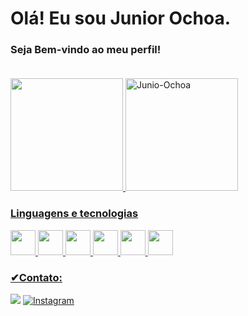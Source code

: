 # Olá! Eu sou Junior Ochoa.
### Seja Bem-vindo ao meu perfil! <br/> <br/>

<div>
<a href="https://github.com/Junior-Ochoa">
<img loading="lazy" height="180em" src="https://github-readme-stats.vercel.app/api?username=Junior-Ochoa&show_icons=true&theme=dark"/>
<img loading="lazy" height="180em" src="https://github-readme-stats.vercel.app/api/top-langs/?username=Junior-Ochoa&layout=compact&theme=dark" alt="Junio-Ochoa"/>
</div>

### Linguagens e tecnologias
<img src="https://cdn.jsdelivr.net/gh/devicons/devicon/icons/javascript/javascript-original.svg" width="40" heigh="40"/> <img src="https://cdn.jsdelivr.net/gh/devicons/devicon/icons/react/react-original-wordmark.svg" width="40" heigh="40"/> <img src="https://cdn.jsdelivr.net/gh/devicons/devicon/icons/nodejs/nodejs-original.svg" width="40" heigh="40"/> <img src="https://cdn.jsdelivr.net/gh/devicons/devicon/icons/typescript/typescript-original.svg" width="40" heigh="40" /> <img src="https://cdn.jsdelivr.net/gh/devicons/devicon/icons/html5/html5-original-wordmark.svg" width="40" heigh="40" /> <img src="https://cdn.jsdelivr.net/gh/devicons/devicon/icons/vscode/vscode-original.svg" width="40" heigh="40" />
          
          

  
### ✔Contato:

  
<a href = "mailto:ademirks@gmail.com"><img src="https://img.shields.io/badge/Gmail-D14836?style=for-the-badge&logo=gmail&logoColor=white" target="_blank"></a>
[![Instagram](https://img.shields.io/badge/Instagram-E4405F?style=for-the-badge&logo=instagram&logoColor=white)](https://instagram.com/jjuniorochoa)
    
 




